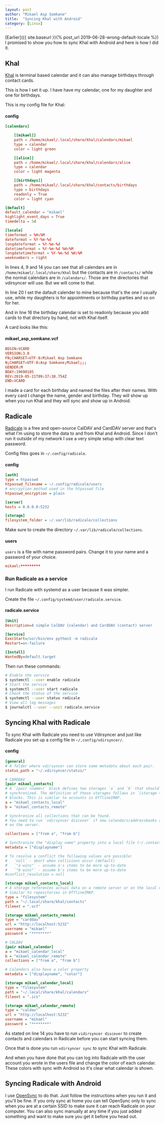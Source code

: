 ```yaml
---
layout: post
author: "Mikael Asp Somkane"
title:  "Syncing Khal with Android"
category: [Linux]
---
```


[Earlier]({{ site.baseurl }}{% post_url 2019-06-28-wrong-default-locale %}) I promised to show you how to sync Khal with Android and here is
how I did it.

## Khal

[Khal][khal] is terminal based calendar and it can also manage birthdays through contact
cards.

This is how I set it up. I have have my calendar, one for my daughter and one
for birthdays.

This is my config file for Khal:

#### config

``` conf
[calendars]

    [[mikael]]
    path = /home/mikael/.local/share/khal/calendars/mikael
    type = calendar
    color = light green

    [[alice]]
    path = /home/mikael/.local/share/khal/calendars/alice
    type = calendar
    color = light magenta

    [[birthdays]]
    path = /home/mikael/.local/share/khal/contacts/birthdays
    type = birthdays
    readonly = True
    color = light cyan

[default]
default_calendar = "mikael"
highlight_event_days = True
timedelta = 5d

[locale]
timeformat = %H:%M
dateformat = %Y-%m-%d
longdateformat = %Y-%m-%d
datetimeformat = %Y-%m-%d %H:%M
longdatetimeformat = %Y-%m-%d %H:%M
weeknumbers = right
```

In lines 4, 9 and 14 you can see that all calendars are in
`` /home/mikael/.local/share/khal `` but the contacts are in 
`` /contacts/ `` while the normal calendars are in `` /calendars/ ``. Those are
the directories that vdirsyncer will use. But we will come to that.

In line 20 I set the dafault calender to mine because that's the one I usually
use, while my daughters is for appointments or birthday parties and so on for
her.

And in line 16 the birthday calendar is set to readonly because you add cards to
that directory by hand, not with Khal itself.

A card looks like this:

#### mikael_asp_somkane.vcf

``` conf
BEGIN:VCARD
VERSION:3.0
FN;CHARSET=UTF-8:Mikael Asp Somkane
N;CHARSET=UTF-8:Asp Somkane;Mikael;;;
GENDER:M
BDAY:19690105
REV:2019-05-21T09:37:38.754Z
END:VCARD
```

I made a card for each birthday and named the files after their names. With
every card I change the name, gender and birthday. They will show up when you
run Khal and they will sync and show up in Android.

## Radicale

[Radicale][radicale] is a free and open-source CalDAV and CardDAV server and
that's what I'm using to store the data to and from Khal and Android. Since I
don't run it outside of my network I use a very simple setup with clear text
password.

Config files goes in `` ~/.config/radicale ``.

#### config

``` ini
[auth]
type = htpasswd
htpasswd_filename = ~/.config/radicale/users
# encryption method used in the htpasswd file
htpasswd_encryption = plain

[server]
hosts = 0.0.0.0:5232

[storage]
filesystem_folder = ~/.var/lib/radicale/collections
```

Make sure to create the directory `` ~/.var/lib/radicale/collections ``.

#### users

`` users `` is a file with name password pairs. Change it to your name and a
password of your choice.

``` conf
mikael:*********
```

### Run Radicale as a service

I run Radicale with systemd as a user because it was simpler.

Create the file `` ~/.config/systemd/user/radicale.service ``.

#### radicale.service

``` ini
[Unit]
Description=A simple CalDAV (calendar) and CardDAV (contact) server

[Service]
ExecStart=/usr/bin/env python3 -m radicale
Restart=on-failure

[Install]
WantedBy=default.target
```

Then run these commands:

``` bash
# Enable the service
$ systemctl --user enable radicale
# Start the service
$ systemctl --user start radicale
# Check the status of the service
$ systemctl --user status radicale
# View all log messages
$ journalctl --user --unit radicale.service
```

## Syncing Khal with Radicale

To sync Khal with Radicale you need to use Vdirsyncer and just like Radicale you
set up a config file in `` ~/,config/vdirsyncer/ ``.

#### config

``` ini
[general]
# A folder where vdirsyncer can store some metadata about each pair.
status_path = "~/.vdirsyncer/status/"

# CARDDAV
[pair mikael_contacts]
# A `[pair <name>]` block defines two storages `a` and `b` that should be
# synchronized. The definition of these storages follows in `[storage <name>]`
# blocks. This is similar to accounts in OfflineIMAP.
a = "mikael_contacts_local"
b = "mikael_contacts_remote"

# Synchronize all collections that can be found.
# You need to run `vdirsyncer discover` if new calendars/addressbooks are added
# on the server.

collections = ["from a", "from b"]

# Synchronize the "display name" property into a local file (~/.contacts/displayname).
metadata = ["displayname"]

# To resolve a conflict the following values are possible:
#   `null` - abort when collisions occur (default)
#   `"a wins"` - assume a's items to be more up-to-date
#   `"b wins"` - assume b's items to be more up-to-date
#conflict_resolution = null

[storage mikael_contacts_local]
# A storage references actual data on a remote server or on the local disk.
# Similar to repositories in OfflineIMAP.
type = "filesystem"
path = "~/.local/share/khal/contacts"
fileext = ".vcf"

[storage mikael_contacts_remote]
type = "carddav"
url = "http://localhost:5232"
username = "mikael"
password = "********"

# CALDAV
[pair mikael_calendar]
a = "mikael_calendar_local"
b = "mikael_calendar_remote"
collections = ["from a", "from b"]

# Calendars also have a color property
metadata = ["displayname", "color"]

[storage mikael_calendar_local]
type = "filesystem"
path = "~/.local/share/khal/calendars"
fileext = ".ics"

[storage mikael_calendar_remote]
type = "caldav"
url = "http://localhost:5232"
username = "mikael"
password = "********"
```

As stated on line 14 you have to run `` vidirsyncer discover `` to create
contacts and calendars in Radicale before you can start syncing them.

Once that is done you run `` vdirsyncer sync `` to sync Khal with Radicale.

And when you have done that you can log into Radicale with the user account you
wrote in the users file and change the color of each calendar. These colors with
sync with Android so it's clear what calendar is shown.

## Syncing Radicale with Android

I use [OpenSync][opensync] to do that. Just follow the instructions when you run
it and you'll be fine. If you only sync at home you can tell OpenSync only to
sync when you are at a certain SSID to make sure it can reach Radicale on your
computer. You can also sync manually at any time if you just added something and
want to make sure you get it before you head out.


[khal]: https://github.com/pimutils/khal
[radicale]: https://radicale.org/
[opensync]: https://play.google.com/store/apps/details?id=com.deependhulla.opensync&hl=en
